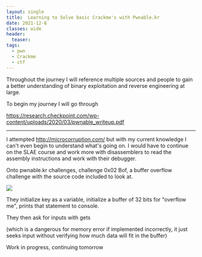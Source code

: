 ```yaml
---
layout: single
title:  Learning to Solve basic Crackme's with Pwnable.kr 
date: 2021-12-8
classes: wide
header:
  teaser: 
tags:
  - pwn
  - Crackme
  - ctf
--- 
```




Throughout the journey I will reference multiple sources and people to gain a better understanding of binary exploitation and reverse engineering at large.

To begin my journey I will go through

https://research.checkpoint.com/wp-content/uploads/2020/03/pwnable_writeup.pdf

-----------------------------------------------------------

I attempted http://microcorruption.com/  but with my current knowledge I can't even begin to understand what's going on. I would have to continue on the SLAE course and work more with disassemblers to read the assembly instructions and work with their debugger.

Onto pwnable.kr challenges, challenge 0x02 Bof, a buffer overflow challenge with the source code included to look at.

![](https://github.com/MaangoTaachyon/tkyn.dev/tree/main/assets/imageslearning-crackme/crackme.png)

They initialize key as a variable, initialize a buffer of 32 bits for "overflow me", prints that statement to console. 

They then ask for inputs with gets 

(which is a dangerous for memory error if implemented incorrectly, it just seeks input without verifying how much data will fit in the buffer)

Work in progress, continuing tomorrow

